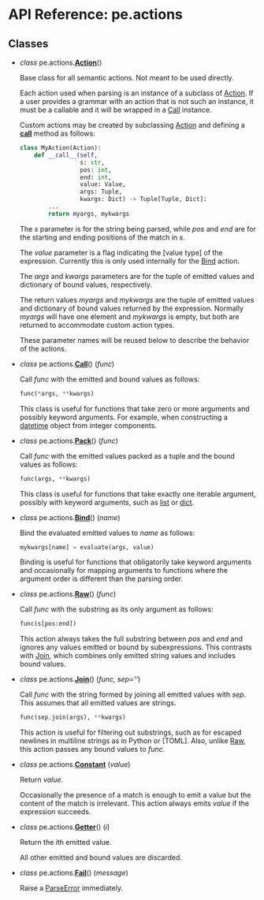 
# API Reference: pe.actions

## Classes

* *class* pe.actions.**<a id="Action" href="#Action">Action</a>**()

  Base class for all semantic actions. Not meant to be used directly.

  Each action used when parsing is an instance of a subclass of
  [Action](#Action). If a user provides a grammar with an action that
  is not such an instance, it must be a callable and it will be
  wrapped in a [Call](#Call) instance.

  Custom actions may be created by subclassing [Action](#Action) and
  defining a [__call__] method as follows:

  ```python
  class MyAction(Action):
      def __call__(self,
	               s: str,
				   pos: int,
				   end: int,
				   value: Value,
				   args: Tuple,
				   kwargs: Dict) -> Tuple[Tuple, Dict]:
	      ...
		  return myargs, mykwargs
  ```

  The *s* parameter is for the string being parsed, while *pos* and
  *end* are for the starting and ending positions of the match in *s*.

  The *value* parameter is a flag indicating the [value type] of the
  expression. Currently this is only used internally for the
  [Bind](#Bind) action.

  The *args* and *kwargs* parameters are for the tuple of emitted
  values and dictionary of bound values, respectively.

  The return values *myargs* and *mykwargs* are the tuple of emitted
  values and dictionary of bound values returned by the
  expression. Normally *myargs* will have one element and *mykwargs*
  is empty, but both are returned to accommodate custom action types.

  These parameter names will be reused below to describe the behavior
  of the actions.

[value-type]: ../specification.md#value-types


* *class* pe.actions.**<a id="Call" href="#Call">Call</a>**()
  (*func*)

  Call *func* with the emitted and bound values as follows:

  ```python
  func(*args, **kwargs)
  ```

  This class is useful for functions that take zero or more arguments
  and possibly keyword arguments. For example, when constructing a
  [datetime] object from integer components.


* *class* pe.actions.**<a id="Pack" href="#Pack">Pack</a>**()
  (*func*)

  Call *func* with the emitted values packed as a tuple and the bound
  values as follows:

  ```python
  func(args, **kwargs)
  ```

  This class is useful for functions that take exactly one iterable
  argument, possibly with keyword arguments, such as [list] or [dict].


* *class* pe.actions.**<a id="Bind" href="#Bind">Bind</a>**()
  (*name*)

  Bind the evaluated emitted values to *name* as follows:

  ```python
  mykwargs[name] = evaluate(args, value)
  ```

  Binding is useful for functions that obligatorily take keyword
  arguments and occasionally for mapping arguments to functions where
  the argument order is different than the parsing order.


* *class* pe.actions.**<a id="Raw" href="#Raw">Raw</a>**()
  (*func*)

  Call *func* with the substring as its only argument as follows:

  ```python
  func(s[pos:end])
  ```

  This action always takes the full substring between *pos* and *end*
  and ignores any values emitted or bound by subexpressions. This
  contrasts with [Join](#Join), which combines only emitted string
  values and includes bound values.


* *class* pe.actions.**<a id="Join" href="#Join">Join</a>**()
  (*func, sep=''*)

  Call *func* with the string formed by joining all emitted values
  with *sep*. This assumes that all emitted values are strings.

  ```python
  func(sep.join(args), **kwargs)
  ```

  This action is useful for filtering out substrings, such as for
  escaped newlines in multiline strings as in Python or [TOML]. Also,
  unlike [Raw](#Raw), this action passes any bound values to *func*.


* *class* pe.actions.**<a id="Constant" href="#Constant">Constant</a>**
  (*value*)

  Return *value*.

  Occasionally the presence of a match is enough to emit a value but
  the content of the match is irrelevant. This action always emits
  *value* if the expression succeeds.


* *class* pe.actions.**<a id="Getter" href="#Getter">Getter</a>**()
  (*i*)

  Return the *i*th emitted value.

  All other emitted and bound values are discarded.


* *class* pe.actions.**<a id="Fail" href="#Fail">Fail</a>**()
  (*message*)

  Raise a [ParseError](pe.md#ParseError) immediately.


[__call__]: https://docs.python.org/3/reference/datamodel.html#object.__call__
[list]: https://docs.python.org/3/library/stdtypes.html#dict
[dict]: https://docs.python.org/3/library/stdtypes.html#list
[datetime]: https://docs.python.org/3/library/datetime.html#datetime.datetime
